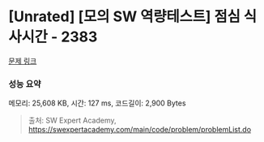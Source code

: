 # [Unrated] [모의 SW 역량테스트] 점심 식사시간 - 2383 

[문제 링크](https://swexpertacademy.com/main/code/problem/problemDetail.do?contestProbId=AV5-BEE6AK0DFAVl) 

### 성능 요약

메모리: 25,608 KB, 시간: 127 ms, 코드길이: 2,900 Bytes



> 출처: SW Expert Academy, https://swexpertacademy.com/main/code/problem/problemList.do